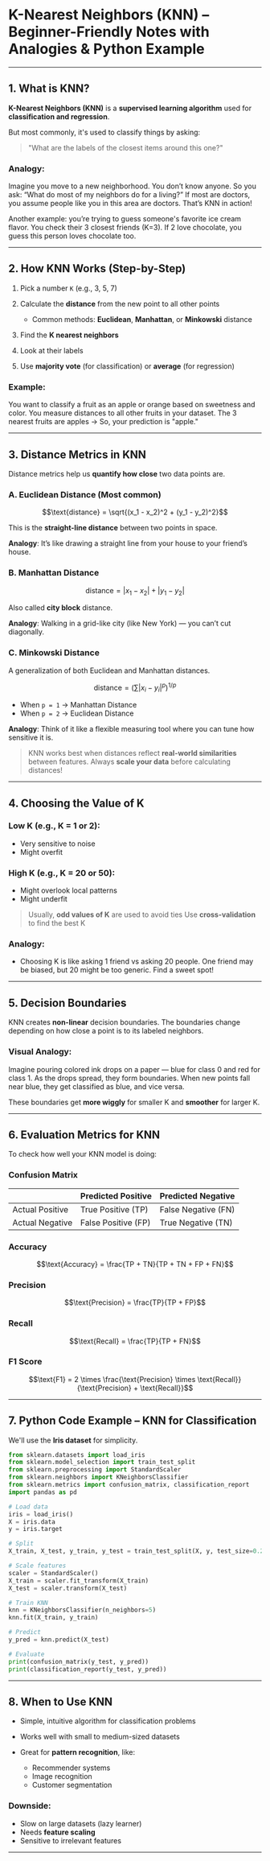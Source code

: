 # K-Nearest Neighbors (KNN) – Beginner-Friendly Notes with Analogies & Python Example

---

## 1. What is KNN?

**K-Nearest Neighbors (KNN)** is a **supervised learning algorithm** used for **classification and regression**.

But most commonly, it's used to classify things by asking:

> "What are the labels of the closest items around this one?"

### Analogy:

Imagine you move to a new neighborhood. You don’t know anyone. So you ask: “What do most of my neighbors do for a living?” If most are doctors, you assume people like you in this area are doctors. That’s KNN in action!

Another example: you’re trying to guess someone's favorite ice cream flavor. You check their 3 closest friends (K=3). If 2 love chocolate, you guess this person loves chocolate too.

---

## 2. How KNN Works (Step-by-Step)

1. Pick a number `K` (e.g., 3, 5, 7)
2. Calculate the **distance** from the new point to all other points

   * Common methods: **Euclidean**, **Manhattan**, or **Minkowski** distance
3. Find the **K nearest neighbors**
4. Look at their labels
5. Use **majority vote** (for classification) or **average** (for regression)

### Example:

You want to classify a fruit as an apple or orange based on sweetness and color. You measure distances to all other fruits in your dataset. The 3 nearest fruits are apples → So, your prediction is "apple."

---

## 3. Distance Metrics in KNN

Distance metrics help us **quantify how close** two data points are.

### A. Euclidean Distance (Most common)

```math
\text{distance} = \sqrt{(x_1 - x_2)^2 + (y_1 - y_2)^2}
```

This is the **straight-line distance** between two points in space.

**Analogy**: It’s like drawing a straight line from your house to your friend’s house.

### B. Manhattan Distance

```math
\text{distance} = |x_1 - x_2| + |y_1 - y_2|
```

Also called **city block** distance.

**Analogy**: Walking in a grid-like city (like New York) — you can’t cut diagonally.

### C. Minkowski Distance

A generalization of both Euclidean and Manhattan distances.

```math
\text{distance} = \left(\sum |x_i - y_i|^p\right)^{1/p}
```

* When `p = 1` → Manhattan Distance
* When `p = 2` → Euclidean Distance

**Analogy**: Think of it like a flexible measuring tool where you can tune how sensitive it is.

> KNN works best when distances reflect **real-world similarities** between features. Always **scale your data** before calculating distances!

---

## 4. Choosing the Value of K

### Low K (e.g., K = 1 or 2):

* Very sensitive to noise
* Might overfit

### High K (e.g., K = 20 or 50):

* Might overlook local patterns
* Might underfit

> Usually, **odd values of K** are used to avoid ties
> Use **cross-validation** to find the best K

### Analogy:

* Choosing K is like asking 1 friend vs asking 20 people. One friend may be biased, but 20 might be too generic. Find a sweet spot!

---

## 5. Decision Boundaries

KNN creates **non-linear** decision boundaries. The boundaries change depending on how close a point is to its labeled neighbors.

### Visual Analogy:

Imagine pouring colored ink drops on a paper — blue for class 0 and red for class 1. As the drops spread, they form boundaries. When new points fall near blue, they get classified as blue, and vice versa.

These boundaries get **more wiggly** for smaller K and **smoother** for larger K.

---

## 6. Evaluation Metrics for KNN

To check how well your KNN model is doing:

### Confusion Matrix

|                 | Predicted Positive  | Predicted Negative  |
| --------------- | ------------------- | ------------------- |
| Actual Positive | True Positive (TP)  | False Negative (FN) |
| Actual Negative | False Positive (FP) | True Negative (TN)  |

### Accuracy

```math
\text{Accuracy} = \frac{TP + TN}{TP + TN + FP + FN}
```

### Precision

```math
\text{Precision} = \frac{TP}{TP + FP}
```

### Recall

```math
\text{Recall} = \frac{TP}{TP + FN}
```

### F1 Score

```math
\text{F1} = 2 \times \frac{\text{Precision} \times \text{Recall}}{\text{Precision} + \text{Recall}}
```

---

## 7. Python Code Example – KNN for Classification

We'll use the **Iris dataset** for simplicity.

```python
from sklearn.datasets import load_iris
from sklearn.model_selection import train_test_split
from sklearn.preprocessing import StandardScaler
from sklearn.neighbors import KNeighborsClassifier
from sklearn.metrics import confusion_matrix, classification_report
import pandas as pd

# Load data
iris = load_iris()
X = iris.data
y = iris.target

# Split
X_train, X_test, y_train, y_test = train_test_split(X, y, test_size=0.2, random_state=42)

# Scale features
scaler = StandardScaler()
X_train = scaler.fit_transform(X_train)
X_test = scaler.transform(X_test)

# Train KNN
knn = KNeighborsClassifier(n_neighbors=5)
knn.fit(X_train, y_train)

# Predict
y_pred = knn.predict(X_test)

# Evaluate
print(confusion_matrix(y_test, y_pred))
print(classification_report(y_test, y_pred))
```

---

## 8. When to Use KNN

* Simple, intuitive algorithm for classification problems
* Works well with small to medium-sized datasets
* Great for **pattern recognition**, like:

  * Recommender systems
  * Image recognition
  * Customer segmentation

### Downside:

* Slow on large datasets (lazy learner)
* Needs **feature scaling**
* Sensitive to irrelevant features

---
